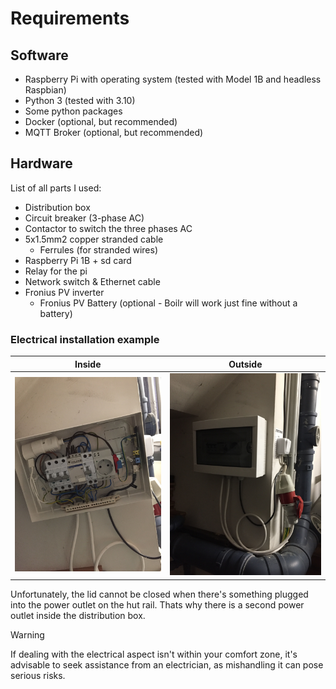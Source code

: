 # Requirements

## Software

- Raspberry Pi with operating system (tested with Model 1B and headless Raspbian)
- Python 3 (tested with 3.10)
- Some python packages
- Docker (optional, but recommended)
- MQTT Broker (optional, but recommended)

## Hardware

List of all parts I used:

- Distribution box
- Circuit breaker (3-phase AC)
- Contactor to switch the three phases AC
- 5x1.5mm2 copper stranded cable
  - Ferrules (for stranded wires)
- Raspberry Pi 1B + sd card
- Relay for the pi
- Network switch & Ethernet cable
- Fronius PV inverter
  - Fronius PV Battery (optional - Boilr will work just fine without a battery)

### Electrical installation example

Inside | Outside
:---:|:---:
![inside view][installation-example-inside] | ![outside view][installation-example-outside]

Unfortunately, the lid cannot be closed when there's something plugged into the power outlet on the hut rail. Thats why there is a second power outlet inside the distribution box.

> [!WARNING]
> If dealing with the electrical aspect isn't within your comfort zone, it's advisable to seek assistance from an electrician, as mishandling it can pose serious risks.


[installation-example-inside]: ../docs/inside.JPG
[installation-example-outside]: ../docs/outside.JPG
